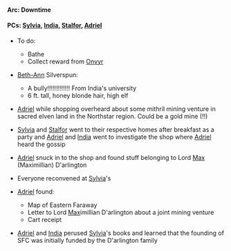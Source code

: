 #### Arc: Downtime
#### PCs: [Sylvia](PCs/Past/Sylvia.md), [India](PCs/Current/India.md), [Stalfor](PCs/Current/Stalfor.md), [Adriel](PCs/Current/Adriel.md)
- To do:
	- Bathe
	- Collect reward from [Onvyr](NPCs/Living/Onvyr.md)

- [Beth-Ann](NPCs/Living/Beth-Ann.md) Silverspun:
	- A bully!!!!!!!!!!!!! From India's university
	- 6 ft. tall, honey blonde hair, high elf

- [Adriel](PCs/Current/Adriel.md) while shopping overheard about some mithril mining venture in sacred elven land in the Northstar region. Could be a gold mine (!!)
- [Sylvia](PCs/Past/Sylvia.md) and [Stalfor](PCs/Current/Stalfor.md) went to their respective homes after breakfast as a party and [Adriel](PCs/Current/Adriel.md) and [India](PCs/Current/India.md) went to investigate the shop where [Adriel](PCs/Current/Adriel.md) heard the gossip
- [Adriel](PCs/Current/Adriel.md) snuck in to the shop and found stuff belonging to Lord [Max](NPCs/Deceased/Max.md) (Maximillian) D'arlington
- Everyone reconvened at [Sylvia](PCs/Past/Sylvia.md)'s

- [Adriel](PCs/Current/Adriel.md) found:
	- Map of Eastern Faraway
	- Letter to Lord [Max](NPCs/Deceased/Max.md)imillian D'arlington about a joint mining venture
	- Cart receipt
- [Adriel](PCs/Current/Adriel.md) and [India](PCs/Current/India.md) perused [Sylvia](PCs/Past/Sylvia.md)'s books and learned that the founding of SFC was initially funded by the D'arlington family